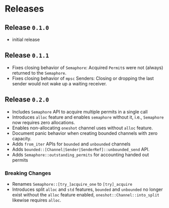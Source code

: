 # Releases

## Release `0.1.0`

- initial release

## Release `0.1.1`

- Fixes closing behavior of `Semaphore`: Acquired `Permit`s were not (always)
  returned to the `Semaphore`.
- Fixes closing behavior of `mpsc` Senders: Closing or dropping the last sender
  would not wake up a waiting receiver.

## Release `0.2.0`

- Includes `Semaphore` API to acquire multiple permits in a single call
- Introduces `alloc` feature and enables `semaphore` without it, i.e.,
  `Semaphore` now requires zero allocations.
- Enables non-allocating `oneshot` channel uses without `alloc` feature.
- Document panic behavior when creating bounded channels with zero capacity.
- Adds `from_iter` APIs for `bounded` and `unbounded` channels
- Adds `bounded::[Channel|Sender|SenderRef]::unbounded_send` API.
- Adds `Semaphore::outstanding_permits` for accounting handed out permits

### Breaking Changes

- Renames `Semaphore::[try_]acquire_one` to `[try]_acquire`
- Introduces split `alloc` and `std` features, `bounded` and `unbounded` no
  longer exist without the `alloc` feature enabled,
  `oneshot::Channel::into_split` likewise requires `alloc`.